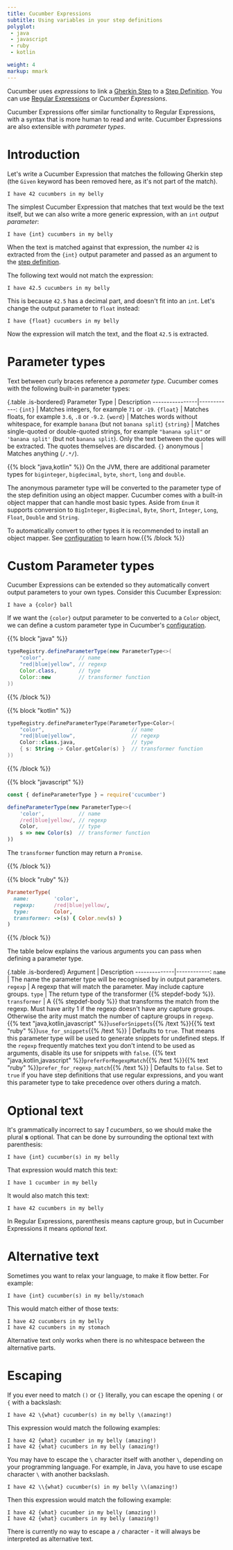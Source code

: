 ```yaml
---
title: Cucumber Expressions
subtitle: Using variables in your step definitions
polyglot:
 - java
 - javascript
 - ruby
 - kotlin

weight: 4
markup: mmark
---
```


Cucumber uses *expressions* to link a [Gherkin Step](/docs/gherkin/reference#steps)
to a [Step Definition](/docs/cucumber/step-definitions). You can use
[Regular Expressions](https://en.wikipedia.org/wiki/Regular_expression) or *Cucumber Expressions*.

Cucumber Expressions offer similar functionality to Regular Expressions, with a syntax 
that is more human to read and write. Cucumber Expressions are also
extensible with *parameter types*.

# Introduction

Let's write a Cucumber Expression that matches the following Gherkin step (the `Given`
keyword has been removed here, as it's not part of the match).

    I have 42 cucumbers in my belly

The simplest Cucumber Expression that matches that text would be the text itself,
but we can also write a more generic expression, with an `int` *output parameter*:

    I have {int} cucumbers in my belly

When the text is matched against that expression, the number `42` is extracted
from the `{int}` output parameter and passed as an argument to the [step definition](/docs/cucumber/step-definitions).

The following text would not match the expression:

    I have 42.5 cucumbers in my belly

This is because `42.5` has a decimal part, and doesn't fit into an `int`.
Let's change the output parameter to `float` instead:

    I have {float} cucumbers in my belly

Now the expression will match the text, and the float `42.5` is extracted.

# Parameter types

Text between curly braces reference a *parameter type*. Cucumber comes with
the following built-in parameter types:

{.table .is-bordered}
Parameter Type  | Description
----------------|------------:
`{int}`         | Matches integers, for example `71` or `-19`.
`{float}`       | Matches floats, for example `3.6`, `.8` or `-9.2`.
`{word}`        | Matches words without whitespace, for example `banana` (but not `banana split`)
`{string}`      | Matches single-quoted or double-quoted strings, for example `"banana split"` or `'banana split'` (but not `banana split`). Only the text between the quotes will be extracted. The quotes themselves are discarded.
`{}` anonymous  | Matches anything (`/.*/`). 

{{% block "java,kotlin" %}}
On the JVM, there are additional parameter types for `biginteger`, `bigdecimal`,
`byte`, `short`, `long` and `double`. 

The anonymous parameter type will be converted to the parameter type of the step definition using an object mapper. 
Cucumber comes with a built-in object mapper that can handle most basic types. Aside from `Enum` it supports conversion 
to `BigInteger`, `BigDecimal`, `Byte`, `Short`, `Integer`, `Long`, `Float`, `Double` and `String`.

To automatically convert to other types it is recommended to install an object mapper. See [configuration](/docs/cucumber/configuration)
to learn how.{{% /block %}}

# Custom Parameter types

Cucumber Expressions can be extended so they automatically convert
output parameters to your own types. Consider this Cucumber Expression:

    I have a {color} ball

If we want the `{color}` output parameter to be converted to a `Color` object,
we can define a custom parameter type in Cucumber's [configuration](/docs/cucumber/configuration).

{{% block "java" %}}
```java
typeRegistry.defineParameterType(new ParameterType<>(
    "color",           // name
    "red|blue|yellow", // regexp
    Color.class,       // type
    Color::new         // transformer function
))
```
{{% /block %}}

{{% block "kotlin" %}}
```kotlin
typeRegistry.defineParameterType(ParameterType<Color>(
    "color",                            // name
    "red|blue|yellow",                  // regexp
    Color::class.java,                  // type
    { s: String -> Color.getColor(s) }  // transformer function
))
```
{{% /block %}}

{{% block "javascript" %}}
```javascript
const { defineParameterType } = require('cucumber')

defineParameterType(new ParameterType<>(
    'color',           // name
    /red|blue|yellow/, // regexp
    Color,             // type
    s => new Color(s)  // transformer function
))
```

The `transformer` function may return a `Promise`.

{{% /block %}}

{{% block "ruby" %}}
```ruby
ParameterType(
  name:        'color',
  regexp:      /red|blue|yellow/,
  type:        Color,
  transformer: ->(s) { Color.new(s) }
)
```
{{% /block %}}

The table below explains the various arguments you can pass when defining
a parameter type.

{.table .is-bordered}
Argument      | Description
--------------|------------:
`name`        | The name the parameter type will be recognised by in output parameters.
`regexp`      | A regexp that will match the parameter. May include capture groups.
`type`        | The return type of the transformer {{% stepdef-body %}}.
`transformer` | A {{% stepdef-body %}} that transforms the match from the regexp. Must have arity 1 if the regexp doesn't have any capture groups. Otherwise the arity must match the number of capture groups in `regexp`.
{{% text "java,kotlin,javascript" %}}`useForSnippets`{{% /text %}}{{% text "ruby" %}}`use_for_snippets`{{% /text %}} | Defaults to `true`. That means this parameter type will be used to generate snippets for undefined steps. If the `regexp` frequently matches text you don't intend to be used as arguments, disable its use for snippets with `false`.
{{% text "java,kotlin,javascript" %}}`preferForRegexpMatch`{{% /text %}}{{% text "ruby" %}}`prefer_for_regexp_match`{{% /text %}} | Defaults to `false`. Set to `true` if you have step definitions that use regular expressions, and you want this parameter type to take precedence over others during a match.

# Optional text

It's grammatically incorrect to say *1 cucumbers*, so we should make the plural **s**
optional. That can be done by surrounding the optional text with parenthesis:

    I have {int} cucumber(s) in my belly

That expression would match this text:

    I have 1 cucumber in my belly

It would also match this text:

    I have 42 cucumbers in my belly

In Regular Expressions, parenthesis means capture group, but in Cucumber Expressions
it means *optional text*.

# Alternative text

Sometimes you want to relax your language, to make it flow better. For example:

    I have {int} cucumber(s) in my belly/stomach

This would match either of those texts:

    I have 42 cucumbers in my belly
    I have 42 cucumbers in my stomach

Alternative text only works when there is no whitespace between the alternative parts.

# Escaping

If you ever need to match `()` or `{}` literally, you can escape the
opening `(` or `{` with a backslash:

    I have 42 \{what} cucumber(s) in my belly \(amazing!)

This expression would match the following examples:

    I have 42 {what} cucumber in my belly (amazing!)
    I have 42 {what} cucumbers in my belly (amazing!)
    
You may have to escape the `\` character itself with another `\`, depending on your programming language.
For example, in Java, you have to use escape character `\` with another backslash.

    I have 42 \\{what} cucumber(s) in my belly \\(amazing!)
    
Then this expression would match the following example:

    I have 42 {what} cucumber in my belly (amazing!)
    I have 42 {what} cucumbers in my belly (amazing!)

There is currently no way to escape a `/` character - it will always be interpreted
as alternative text.
